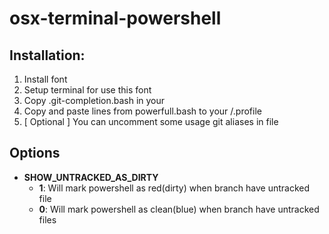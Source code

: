 # osx-terminal-powershell


## Installation:
1) Install font
2) Setup terminal for use this font
3) Copy .git-completion.bash in your <homedir>
4) Copy and paste lines from powerfull.bash to your <homedir>/.profile
5) [ Optional ] You can uncomment some usage git aliases in file


## Options

* **SHOW_UNTRACKED_AS_DIRTY**
    * **1**: Will mark powershell as red(dirty) when branch have untracked file
    * **0**: Will mark powershell as clean(blue) when branch have untracked files


